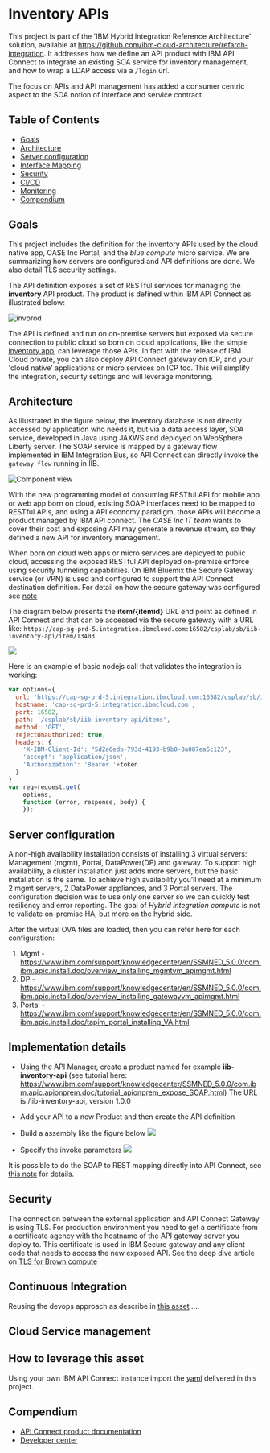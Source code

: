 # Inventory APIs

This project is part of the 'IBM Hybrid Integration Reference Architecture' solution, available at https://github.com/ibm-cloud-architecture/refarch-integration. It addresses how we define an API product with IBM API Connect to integrate an existing SOA service for inventory management, and how to wrap a LDAP access via a `/login` url.

The focus on APIs and API management has added a consumer centric aspect to the SOA notion of interface and service contract.

## Table of Contents
* [Goals](https://github.com/ibm-cloud-architecture/refarch-integration-api#goals)
* [Architecture](https://github.com/ibm-cloud-architecture/refarch-integration-api#architecture)
* [Server configuration](https://github.com/ibm-cloud-architecture/refarch-integration-api#server-configuration)
* [Interface Mapping](https://github.com/ibm-cloud-architecture/refarch-integration-api#implementation-details)
* [Security](https://github.com/ibm-cloud-architecture/refarch-integration-api#security)
* [CI/CD](https://github.com/ibm-cloud-architecture/refarch-integration-api#continuous-integration)
* [Monitoring](https://github.com/ibm-cloud-architecture/refarch-integration-api#cloud-service-management)
* [Compendium](https://github.com/ibm-cloud-architecture/refarch-integration-api#compendium)

## Goals
This project includes the definition for the inventory APIs used by the cloud native app, CASE Inc Portal, and the *blue compute* micro service. We are summarizing how servers are configured and API definitions are done. We also detail TLS security settings.

The API definition exposes a set of RESTful services for managing the **inventory** API product. The product is defined within IBM API Connect as illustrated below:

![invprod](docs/inventory-product.png)  

The API is defined and run on on-premise servers but exposed via secure connection to public cloud so born on cloud applications, like the simple [inventory app](https://github.com/ibm-cloud-architecture/refarch-caseinc-app), can leverage those APIs.
In fact with the release of IBM Cloud private, you can also deploy API Connect gateway on ICP, and your 'cloud native' applications or micro services on ICP too. This will simplify the integration, security settings and will leverage monitoring.

## Architecture
As illustrated in the figure below, the Inventory database is not directly accessed by application who needs it, but via a data access layer, SOA service, developed in Java using JAXWS and deployed on WebSphere Liberty server. The SOAP service is mapped by a gateway flow implemented in IBM Integration Bus, so API Connect can directly invoke the `gateway flow` running in IIB.

![Component view](docs/cp-phy-view1.png)  

With the new programming model of consuming RESTful API for mobile app or web app born on cloud, existing SOAP interfaces need to be mapped to RESTful APIs, and using a API economy paradigm, those APIs will become a product managed by IBM API connect. The *CASE Inc IT team* wants to cover their cost and exposing API may generate a revenue stream, so they defined a new API for inventory management.

When born on cloud web apps or micro services are deployed to public cloud, accessing the exposed RESTful API deployed on-premise enforce using security tunneling capabilities. On IBM Bluemix the Secure Gateway service (or VPN) is used and configured to support the API Connect destination definition. For detail on how the secure gateway was configured see [note](https://github.com/ibm-cloud-architecture/refarch-integration-utilities/blob/master/docs/ConfigureSecureGateway.md)

The diagram below presents the **item/{itemid}** URL end point as defined in API Connect and that can be accessed via the secure gateway with a URL like: `https://cap-sg-prd-5.integration.ibmcloud.com:16582/csplab/sb/iib-inventory-api/item/13403`   

![](docs/item-id.png)

Here is an example of basic nodejs call that validates the integration is working:
```javascript
var options={
  url: 'https://cap-sg-prd-5.integration.ibmcloud.com:16582/csplab/sb/iib-inventory-api/items',
  hostname: 'cap-sg-prd-5.integration.ibmcloud.com',
  port: 16582,
  path: '/csplab/sb/iib-inventory-api/items',
  method: 'GET',
  rejectUnauthorized: true,
  headers: {
    'X-IBM-Client-Id': "5d2a6edb-793d-4193-b9b0-0a087ea6c123",
    'accept': 'application/json',
    'Authorization': 'Bearer '+token
  }
}
var req=request.get(
    options,
    function (error, response, body) {
    });
```

## Server configuration
A non-high availability installation consists of installing 3 virtual servers: Management (mgmt), Portal, DataPower(DP) and gateway. To support high availability, a cluster installation just adds more servers, but the basic installation is the same. To achieve high availability you’ll need at a minimum 2 mgmt servers, 2 DataPower appliances, and 3 Portal servers.
The configuration decision was to use only one server so we can quickly test resiliency and error reporting. The goal of *Hybrid integration compute* is not to validate on-premise HA, but more on the hybrid side.

After the virtual OVA files are loaded, then you can refer here for each configuration:
1. Mgmt -
https://www.ibm.com/support/knowledgecenter/en/SSMNED_5.0.0/com.ibm.apic.install.doc/overview_installing_mgmtvm_apimgmt.html
2. DP -
https://www.ibm.com/support/knowledgecenter/en/SSMNED_5.0.0/com.ibm.apic.install.doc/overview_installing_gatewayvm_apimgmt.html
3. Portal -
https://www.ibm.com/support/knowledgecenter/en/SSMNED_5.0.0/com.ibm.apic.install.doc/tapim_portal_installing_VA.html


## Implementation details

* Using the API Manager, create a product named for example **iib-inventory-api** (see tutorial here: https://www.ibm.com/support/knowledgecenter/SSMNED_5.0.0/com.ibm.apic.apionprem.doc/tutorial_apionprem_expose_SOAP.html)
 The URL is /iib-inventory-api, version 1.0.0

* Add your API to a new Product and then create the API definition

* Build a assembly like the figure below
![](docs/apic-iib-flow.png)

* Specify the invoke parameters
![](invoke-detail.png)

It is possible to do the SOAP to REST mapping directly into API Connect, see [this note](docs/apic-to-soap.md) for details.

## Security
The connection between the external application and API Connect Gateway is using TLS. For production environment you need to get a certificate from a certificate agency with the hostname of the API gateway server you deploy to. This certificate is used in IBM Secure gateway and any client code that needs to access the new exposed API. See the deep dive article on [TLS for Brown compute](https://github.com/ibm-cloud-architecture/refarch-integration/blob/master/docs/TLS.md)

## Continuous Integration
Reusing the devops approach as describe in [this asset](https://github.com/ibm-cloud-architecture/refarch-hybridcloud-blueportal-api/blob/master/HybridDevOpsForAPIC.pdf) ....

## Cloud Service management

## How to leverage this asset
Using your own IBM API Connect instance import the [yaml](https://github.com/ibm-cloud-architecture/refarch-integration-api/blob/master/apiconnect/sample-inventory-api_1.0.0.yaml) delivered in this project.

## Compendium
* [API Connect product documentation](https://www.ibm.com/support/knowledgecenter/en/SSMNED_5.0.0/mapfiles/getting_started.html)
* [Developer center](https://developer.ibm.com/apiconnect/)
